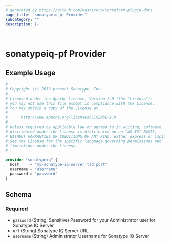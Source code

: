 ```yaml
---
# generated by https://github.com/hashicorp/terraform-plugin-docs
page_title: "sonatypeiq-pf Provider"
subcategory: ""
description: |-
  
---
```


# sonatypeiq-pf Provider



## Example Usage

```terraform
# 
# Copyright (c) 2019-present Sonatype, Inc.
# 
# Licensed under the Apache License, Version 2.0 (the "License");
# you may not use this file except in compliance with the License.
# You may obtain a copy of the License at
#
#      http://www.apache.org/licenses/LICENSE-2.0
#
# Unless required by applicable law or agreed to in writing, software
# distributed under the License is distributed on an "AS IS" BASIS,
# WITHOUT WARRANTIES OR CONDITIONS OF ANY KIND, either express or implied.
# See the License for the specific language governing permissions and
# limitations under the License.
#

provider "sonatypeiq" {
  host     = "my-sonatype-iq-server.tld:port"
  username = "username"
  password = "password"
}
```

<!-- schema generated by tfplugindocs -->
## Schema

### Required

- `password` (String, Sensitive) Password for your Administrator user for Sonatype IQ Server
- `url` (String) Sonatype IQ Server URL
- `username` (String) Administrator Username for Sonatype IQ Server
